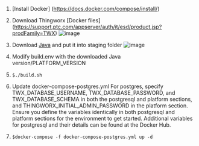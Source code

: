 1. [Install Docker] (https://docs.docker.com/compose/install/)
2. Download Thingworx [Docker files] (https://support.ptc.com/appserver/auth/it/esd/product.jsp?prodFamily=TWX)
![image](https://user-images.githubusercontent.com/22999436/204716886-d3ec9e0d-5623-4746-ab6d-cf188c385efd.png)

3. Download [Java](https://docs.aws.amazon.com/corretto/latest/corretto-11-ug/downloads-list.html) and put it into staging folder
![image](https://user-images.githubusercontent.com/22999436/204716976-30630c83-e39e-4872-b208-8b8bc306776d.png)

4. Modify build.env with the downloaded Java version/PLATFORM_VERSION

5. ```$./build.sh```

6. Update docker-compose-postgres.yml
For postgres, specify TWX_DATABASE_USERNAME, TWX_DATABASE_PASSWORD, and TWX_DATABASE_SCHEMA in both the postgresql and platform sections, and THINGWORX_INITIAL_ADMIN_PASSWORD in the platform section. Ensure you define the variables identically in both postgresql and platform sections for the environment to get started. Additional variables for postgresql and their details can be found at the Docker Hub.

7. ```$docker-compose -f docker-compose-postgres.yml up -d```
